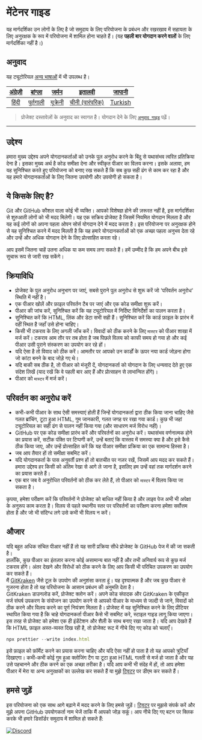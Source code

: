 #  मेंटेनर गाइड

यह मार्गदर्शिका उन लोगों के लिए है जो समुदाय के लिए परियोजना के प्रबंधन और रखरखाव में सहायता के लिए अनुरक्षक के रूप में परियोजना में शामिल होना चाहते हैं। (यह **पहली बार योगदान करने वालों** के लिए मार्गदर्शिका नहीं है।)
## अनुवाद

यह ट्यूटोरियल [अन्य भाषाओं](../README.md) में भी उपलब्ध है।



| [अंग्रेज़ी](../../maintainer_guide.md) | [बांग्ला](/translations/maintainer_guide/maintainer_guide.ben.md) | [जर्मन](/translations/maintainer_guide/maintainer_guide.ger.md) | [इतालवी](/translations/maintainer_guide/maintainer_guide.ita.md) | [जापानी](/translations/maintainer_guide/maintainer_guide.jpn.md) |
| :---: | :---: | :---: | :---: | :---: |
| [हिंदी](maintainer_guide.hin.md) | [पुर्तगाली](/translations/maintainer_guide/maintainer_guide.por.md) | [यूक्रेनी](/translations/maintainer_guide/maintainer_guide.ukr.md) | [चीनी (पारंपरिक)](/translations/maintainer_guide/maintainer_guide.zho-tc.md) | [Turkish](translations/maintainer_guide/maintainer_guide.tur.md) |

> प्रोजेक्ट दस्तावेज़ों के अनुवाद का स्वागत है। योगदान देने के लिए [`अनुवाद गाइड`](../README.md) पढ़ें।

---

## उद्देश्य

हमारा मुख्य उद्देश्य अपने योगदानकर्ताओं को उनके पुल अनुरोध करने के बिंदु से यथासंभव त्वरित प्रतिक्रिया देना है। इसका मुख्य अर्थ है कोड समीक्षा देना और स्वीकृत पीआर का विलय करना।
इसके अलावा, हम यह सुनिश्चित करते हुए परियोजना को बनाए रख सकते हैं कि सब कुछ सही ढंग से काम कर रहा है और यह हमारे योगदानकर्ताओं के लिए जितना उपयोगी और उपयोगी हो सकता है।

## ये किसके लिए है?

Git और GitHub कौशल वाला कोई भी व्यक्ति। आपको विशेषज्ञ होने की ज़रूरत नहीं है, इस मार्गदर्शिका से शुरुआती लोगों को भी मदद मिलेगी। यह एक सक्रिय प्रोजेक्ट है जिसमें नियमित योगदान मिलता है और यह कई लोगों को अपना पहला ओपन सोर्स योगदान देने में मदद करता है। इस परियोजना पर अनुरक्षक होने से यह सुनिश्चित करने में मदद मिलती है कि यह हमारे योगदानकर्ताओं को एक अच्छा पहला अनुभव देता रहे और उन्हें और अधिक योगदान देने के लिए प्रोत्साहित करता रहे।

आप इसमें जितना चाहें उतना अधिक या कम समय लगा सकते हैं। हमें उम्मीद है कि हम अपने बीच इसे सुचारू रूप से जारी रख सकेंगे।

## क्रियाविधि

- प्रोजेक्ट के पुल अनुरोध अनुभाग पर जाएं, सबसे पुराने पुल अनुरोध से शुरू करें जो 'परिवर्तन अनुरोध' स्थिति में नहीं है।
- एक पीआर खोलें और फ़ाइल परिवर्तन टैब पर जाएं और एक कोड समीक्षा शुरू करें।
- पीआर की जांच करें, सुनिश्चित करें कि यह ट्यूटोरियल में निर्दिष्ट विनिर्देशों का पालन करता है।
- सुनिश्चित करें कि HTML, लिंक और डेटा सभी सही हैं। सुनिश्चित करें कि कार्ड फ़ाइल के प्रारंभ में वहीं स्थित है जहाँ उसे होना चाहिए।
- किसी भी टकराव के लिए अगली जाँच करें। विवादों को ठीक करने के लिए `मास्टर` को पीआर शाखा में मर्ज करें। टकराव आम तौर पर तब होता है जब पिछले विलय को काफी समय हो गया हो और कई पीआर उसी पुराने संस्करण का उपयोग कर रहे हों।
- यदि ऐसा है तो विवाद को ठीक करें। आमतौर पर आपको उन कार्डों के ऊपर नया कार्ड जोड़ना होगा जो कांटा बनने के बाद जोड़े गए थे।
- यदि बाकी सब ठीक है, तो पीआर को मंजूरी दें, योगदानकर्ता को योगदान के लिए धन्यवाद देते हुए एक संदेश लिखें (याद रखें कि वे पहली बार आए हैं और प्रोत्साहन से लाभान्वित होंगे)।
- पीआर को `मास्टर` में मर्ज करें।

## परिवर्तन का अनुरोध करें

- कभी-कभी पीआर के साथ ऐसी समस्याएं होती हैं जिन्हें योगदानकर्ता द्वारा ठीक किया जाना चाहिए जैसे गलत ब्रांचिंग, टूटा हुआ HTML, गुम जानकारी, गलत जगह पर रखा गया कार्ड। कुछ भी जहां ट्यूटोरियल का सही ढंग से पालन नहीं किया गया (और साधारण मर्ज विरोध नहीं)।
- GitHub पर एक कोड समीक्षा प्रारंभ करें और परिवर्तनों का अनुरोध करें। यथासंभव वर्णनात्मक होने का प्रयास करें, सटीक पंक्ति पर टिप्पणी करें, उन्हें बताएं कि वास्तव में समस्या क्या है और इसे कैसे ठीक किया जाए, और उन्हें प्रोत्साहित करें कि यह पीआर समीक्षा प्रक्रिया का एक सामान्य हिस्सा है।
- जब आप तैयार हों तो समीक्षा सबमिट करें।
- यदि योगदानकर्ता के पास अनुवर्ती प्रश्न हों तो बातचीत पर नज़र रखें, जिसमें आप मदद कर सकते हैं। हमारा उद्देश्य हर किसी को अंतिम रेखा से आगे ले जाना है, इसलिए हम उन्हें वहां तक ​​मार्गदर्शन करने का प्रयास करते हैं।
- एक बार जब वे अनुरोधित परिवर्तनों को ठीक कर लेते हैं, तो पीआर को `मास्टर` में विलय किया जा सकता है।

कृपया, हमेशा परीक्षण करें कि परिवर्तनों ने प्रोजेक्ट को बाधित नहीं किया है और लाइव पेज अभी भी अपेक्षा के अनुरूप काम करता है। विलय से पहले स्थानीय स्तर पर परिवर्तनों का परीक्षण करना हमेशा सर्वोत्तम होता है और जो भी संदिग्ध लगे उसे कभी भी विलय न करें।

## औजार

यदि बहुत अधिक संचित पीआर नहीं हैं तो यह सारी प्रक्रिया सीधे प्रोजेक्ट के GitHub पेज में की जा सकती है।  
हालाँकि, कुछ पीआर का इंतज़ार करना कोई असामान्य बात नहीं है और तभी अनिवार्य रूप से कुछ मर्ज टकराव होंगे। अंतर देखने और विरोधों को ठीक करने के लिए आप किसी भी परिचित उपकरण का उपयोग कर सकते हैं।  
मैं [GitKraken](https://www.gitkraken.com/download) जैसे टूल के उपयोग की अनुशंसा करता हूं। यह दृश्यात्मक है और जब कुछ पीआर से गुजरना होता है तो यह परियोजना के आसान प्रबंधन की अनुमति देता है।  
GitKraken डाउनलोड करें, प्रोजेक्ट क्लोन करें। अपने कोड संपादक और GitKraken के एकीकृत मर्ज संघर्ष उपकरण के संयोजन का उपयोग करने से आपको पीआर के माध्यम से जल्दी से जाने, विवादों को ठीक करने और विलय करने का पूर्ण नियंत्रण मिलता है।
प्रोजेक्ट में यह सुनिश्चित करने के लिए प्रीटियर स्थापित किया गया है कि चाहे योगदानकर्ता पीआर कैसे भी सबमिट करे, स्टाइल गाइड लागू किया जाएगा। इस तरह से प्रोजेक्ट को हमेशा एक ही इंडेंटेशन और शैली के साथ बनाए रखा जाता है।
यदि आप देखते हैं कि HTML फ़ाइल अस्त-व्यस्त दिख रही है, तो प्रोजेक्ट रूट में नीचे दिए गए कोड को चलाएँ।
```js
npx prettier --write index.html
```

इसे फ़ाइल को फ़ॉर्मेट करने का प्रयास करना चाहिए और यदि ऐसा नहीं हो पाता है तो यह आपको त्रुटियाँ दिखाएगा। कभी-कभी कोई गुम हुआ क्लोजिंग टैग या टूटा हुआ HTML गलती से मर्ज हो जाता है और यह उसे पहचानने और ठीक करने का एक अच्छा तरीका है।
यदि आप कभी भी संदेह में हों, तो आप हमेशा पीआर में मेरा या अन्य अनुरक्षकों का उल्लेख कर सकते हैं या मुझे [ट्विटर](https://twitter.com/Syknapse) पर डीएम कर सकते हैं। 

## हमसे जुड़ें
इस परियोजना को एक साथ आगे बढ़ाने में मदद करने के लिए हमसे जुड़ें। [ट्विटर](https://twitter.com/Syknapse) पर मुझसे संपर्क करें और मुझे अपना GitHub उपयोगकर्ता नाम भेजें ताकि मैं आपको जोड़ सकूं। आप नीचे दिए गए बटन पर क्लिक करके भी हमारे डिसॉर्डर समुदाय में शामिल हो सकते हैं:

[![Discord](https://badgen.net/discord/online-members/tWkvS4ueVF?label=Join%20Our%20Discord%20Server&icon=discord)](https://discord.gg/tWkvS4ueVF 'Join our Discord server!')
